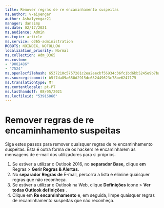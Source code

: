 ```yaml
---
title: Remover regras de re encaminhamento suspeitas
ms.author: v-aiyengar
author: AshaIyengar21
manager: dansimp
ms.date: 02/17/2021
ms.audience: Admin
ms.topic: article
ms.service: o365-administration
ROBOTS: NOINDEX, NOFOLLOW
localization_priority: Normal
ms.collection: Adm_O365
ms.custom:
- "9002486"
- "7524"
ms.openlocfilehash: 6537210c5757201c2ea2eecbf56934c36fc1bd6bb5245e9b7ba3c445f88d7dbe
ms.sourcegitcommit: b5f7da89a650d2915dc652449623c78be6247175
ms.translationtype: MT
ms.contentlocale: pt-PT
ms.lasthandoff: 08/05/2021
ms.locfileid: "53916066"
---
```

# <a name="remove-suspicious-forwarding-rules"></a>Remover regras de re encaminhamento suspeitas

Siga estes passos para remover quaisquer regras de re encaminhamento suspeitas. Esta é outra forma de os hackers re encaminharem as mensagens de e-mail dos utilizadores para si próprios.

1. Se estiver a utilizar o Outlook 2016, no **separador Base,** clique **em** Regras  >  **Gerir Regras & Alertas**. 
1. No **separador Regras de** E-mail, percorra a lista e elimine quaisquer regras que não reconheça.
1. Se estiver a utilizar o Outlook na Web, clique **Definições** ícone > **Ver todas Outlook definições .**
1. Clique em **Re encaminhamento** e, em seguida, limpe quaisquer regras de recaminhamento suspeitas que não reconheça.
